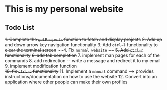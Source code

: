 # This is my personal website

## Todo List
~~1. Complete the `getProjects` function to fetch and display projects~~
~~2. Add up and down arrow key navigation functionality~~
~~3. Add `ctrl-l` functionality to clear the terminal screen~~
~~4. Fix `normal website` ~~
~~5. Add `ctrl-r` functionality~~
~~6. add tab completion~~
7. implement man pages for each of the commands
8. add redirection -- write a message and redirect it to my email
9. implement modification function  
~~10. fix `ctrl-c` functionality~~
11. Implement a `manual` command --> provides instructions/documentation on how to use the website
12. Convert into an application where other people can make their own profiles